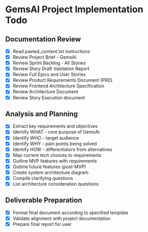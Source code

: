 # GemsAI Project Implementation Todo

## Documentation Review

- [x] Read pasted_content.txt instructions
- [x] Review Project Brief - GemsAI
- [x] Review Sprint Backlog - All Stories
- [x] Review Story Draft Validation Report
- [x] Review Full Epics and User Stories
- [x] Review Product Requirements Document (PRD)
- [x] Review Frontend Architecture Specification
- [x] Review Architecture Document
- [x] Review Story Execution document

## Analysis and Planning

- [x] Extract key requirements and objectives
- [x] Identify WHAT - core purpose of GemsAI
- [x] Identify WHO - target audience
- [x] Identify WHY - pain points being solved
- [x] Identify HOW - differentiators from alternatives
- [x] Map current tech choices to requirements
- [x] Outline MVP features with requirements
- [x] Outline future features (post-MVP)
- [x] Create system architecture diagram
- [x] Compile clarifying questions
- [x] List architecture consideration questions

## Deliverable Preparation

- [x] Format final document according to specified template
- [x] Validate alignment with project documentation
- [x] Prepare final report for user
